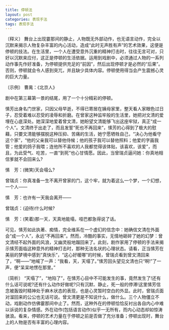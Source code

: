 ```yaml
---
title: 停顿法
layout: post
categories: 表现手法
tags: 表现手法
---
```


〔释义〕 舞台上出现霎那间的静止，人物既无外部动作，也无语言动作，完全以沉默来揭示人物复杂丰富的内心活动，造成“此时无声胜有声”的艺术效果，这便是停顿的技法。在生活里，一个人在遭受意外沉重的精神打击时，往往无言可对，只好以沉默来应付，这正是停顿的生活依据。运用到戏剧中，必须通过人物的一系列动作事先作好准备，为停顿提供充足的“前因”，然后出现停顿才是必然的“后果”。否则，停顿就会令人感到突兀，并且缺少具体内容。停顿使用得当会产生震撼心灵的巨大力量。

〔示例〕 曹禺：《北京人》

剧中在第三幕第一景的结尾，用了一个十分精彩的停顿。

愫芳出身名门世家，只因父母早逝，不得已寄居在姨母家里，整天看人家眼色过日子，忍受着难以忍受的凌辱和折磨。在曾家这种监牢般的生活里，她把对文清的爱埋在心底深处。她深深地爱着曾文清，她盼望文清能够飞出这座牢狱，真正“成一个人”。文清终于出走了，而且发誓“死也不再回来”，愫芳的心得到了极大的慰藉，只要文清能够摆脱这种压抑、苦痛的生活，她宁愿牺牲自己，“决心为他看守这个家”，“他的父亲我可以替他侍候；他的孩子我可以替他照料；他爱的字画我管；他爱的鸽子我喂；连他所不喜欢的人我都觉得该体贴，该喜欢，该爱”，而且，为此受气、吃苦，一直“到死”也心甘情愿。因此，当曾瑞贞逼问她：你真地相信爹就不会回来么?

愫　芳：(微笑)天会塌么?

曾瑞贞：你真准备一生不离开曾家的门，这个牢，就为着这么一个梦，一个幻想，一个人——

愫　芳：也许有一天我会离开——

曾瑞贞：(迫待)什么时候?

愫　芳：(笑着)那一天，天真地能塌，哑巴都急得说了话。

可见，愫芳如此执著、痴情，完全维系在一个虚幻的信念中：她确信文清在外面会“成一个人”，永远“不再回来”。然而，冷酷的事实，无情地砸碎了她的幻梦：曾文清经不起外面的风浪，又幽灵般地蹓回来了。此刻，剧作家用了停顿的手法来揭示愫芳面临这种意外的精神打击时，那种无法名状的心理状态。请看，正当愫芳在美丽的梦境中感到“真快乐”，“这心好暖哪”的时候，曾瑞贞看到曾文清回来了，“啊——”地喊了一声：“我看，天，天塌了。”愫芳回头望见文清也只“啊!”了一声，便“呆呆地愣在那里。”

〔简析〕 “天塌了”，“地陷了”，在愫芳心目中不可能发生的事，竟然发生了!还有什么话可说呢?还有什么动作好做呢?只有沉默、静止，死一般的停滞!这里愫芳信念被轰毁时精神处于麻木状态的表现，也是心灵暂时空白的外显。此时，曾瑞贞面对溜回来的公公也无话可说。曾文清更是不知说什么，做什么。三个人物僵立不动，戏剧动作仿佛霎那间中止了。然而，这种外在的停顿恰恰反衬出各自内心中难以诉说的复杂情感。外在动作(包括语言动作)似乎一无所有，而内心动态却如惊涛骇浪。看来，停顿的艺术力量在于停顿之前是否做了充分准备；停顿出现时，舞台上的人物是否有丰富的心理内容。 